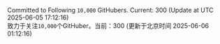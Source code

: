Committed to Following `10,000` GitHubers. Current: <!-- FOLLOWING_COUNT -->300<!-- FOLLOWING_COUNT --> (Update at UTC <!-- LAST_UPDATED -->2025-06-05 17:12:16<!-- LAST_UPDATED -->)<br>
致力于关注`10,000`个GitHuber。当前：<!-- FOLLOWING_COUNT -->300<!-- FOLLOWING_COUNT --> (更新于北京时间 <!-- LAST_UPDATED_CST -->2025-06-06 01:12:16<!-- LAST_UPDATED_CST -->)
